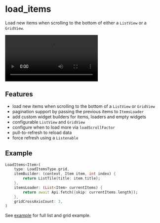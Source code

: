 # load_items

Load new items when scrolling to the bottom of either a `ListView` or a `GridView`.

![screencast](https://user-images.githubusercontent.com/1562523/129325662-7aa946ab-32a4-4237-8442-cc980fe480e2.mp4)

## Features

* load new items when scrolling to the bottom of a `ListView` or `GridView`
* pagination support by passing the previous items to `ItemsLoader`
* add custom widget builders for items, loaders and empty widgets
* configurable `ListView` and `GridView`
* configure when to load more via `loadScrollFactor`
* pull-to-refresh to reload data
* force refresh using a `Listenable`

## Example

```dart
LoadItems<Item>(
	type: LoadItemsType.grid,
	itemBuilder: (context, Item item, int index) {
		return ListTile(title: item.title);
	},
	itemsLoader: (List<Item> currentItems) {
		return await Api.fetch({skip: currentItems.length});
	},
	gridCrossAxisCount: 3,
)
```

See [example](./example) for full list and grid example.

